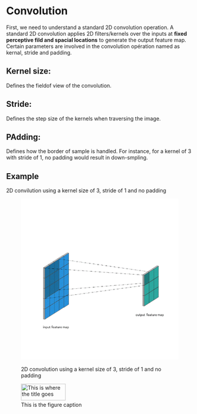 # Convolution
First, we need to understand a standard 2D convolution operation. A standard 2D convolution applies 2D filters/kernels over the inputs at **fixed perceptive fild and spacial locations** to generate the output feature map. Certain parameters are involved in the convolution opération named as kernal, stride and padding.

## Kernel size:
Defines the fieldof view of the convolution. 

## Stride: 
Defines the step size of the kernels when traversing the image. 

## PAdding:
Defines how the border of sample is handled. For instance, for a kernel of 3 with stride of 1, no padding would result in down-smpling.
## Example
2D convilution using a kernel size of 3, stride of 1 and no padding

<figure>
  <p align="center">
  <img src=Image/conv.gif alt="2D convolution using a kernel size of 3, stride of 1 and no padding"/>
  <figcaption>2D convolution using a kernel size of 3, stride of 1 and no padding</figcaption>
  </p>
</figure>

<figure>
    <img src="Image/conv.gif alt="This is the figure caption" id="fig_id" title="This is where the title goes" style="height:45px;width:120px;">
    <figcaption>This is the figure caption</figcaption>
</figure>

